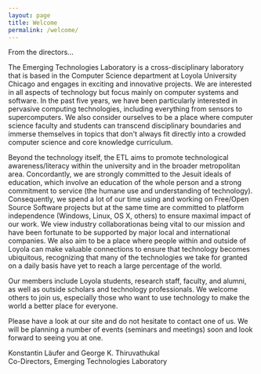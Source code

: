 ```yaml
---
layout: page
title: Welcome
permalink: /welcome/
---
```


From the directors...

The Emerging Technologies Laboratory is a cross-disciplinary laboratory that is based in the Computer Science department at Loyola University Chicago and engages in exciting and innovative projects. We are interested in all aspects of technology but focus mainly on computer systems and software. In the past five years, we have been particularly interested in pervasive computing technologies, including everything from sensors to supercomputers. We also consider ourselves to be a place where computer science faculty and students can transcend disciplinary boundaries and immerse themselves in topics that don't always fit directly into a crowded computer science and core knowledge curriculum.

Beyond the technology itself, the ETL aims to promote technological awareness/literacy within the university and in the broader metropolitan area. Concordantly, we are strongly committed to the Jesuit ideals of education, which involve an education of the whole person and a strong commitment to service (the humane use and understanding of technology). Consequently, we spend a lot of our time using and working on Free/Open Source Software projects but at the same time are committed to platform independence (Windows, Linux, OS X, others) to ensure maximal impact of our work. We view industry collaborationas being vital to our mission and have been fortunate to be supported by major local and international companies. We also aim to be a place where people within and outside of Loyola can make valuable connections to ensure that technology becomes ubiquitous, recognizing that many of the technologies we take for granted on a daily basis have yet to reach a large percentage of the world.

Our members include Loyola students, research staff, faculty, and alumni, as well as outside scholars and technology professionals. We welcome others to join us, especially those who want to use technology to make the world a better place for everyone.

Please have a look at our site and do not hesitate to contact one of us. We will be planning a number of events (seminars and meetings) soon and look forward to seeing you at one.

Konstantin Läufer and George K. Thiruvathukal  
Co-Directors, Emerging Technologies Laboratory
